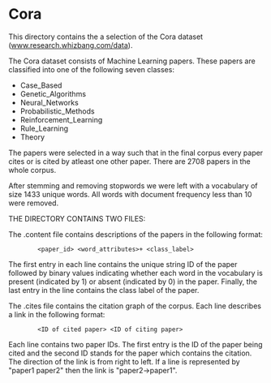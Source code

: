 # Cora

This directory contains the a selection of the Cora dataset (www.research.whizbang.com/data).

The Cora dataset consists of Machine Learning papers. These papers are classified into one of the following seven classes:

- Case_Based
- Genetic_Algorithms
- Neural_Networks
- Probabilistic_Methods
- Reinforcement_Learning
- Rule_Learning
- Theory

The papers were selected in a way such that in the final corpus every paper cites or is cited by atleast one other paper. There are 2708 papers in the whole corpus. 

After stemming and removing stopwords we were left with a vocabulary of size 1433 unique words. All words with document frequency less than 10 were removed.


THE DIRECTORY CONTAINS TWO FILES:

The .content file contains descriptions of the papers in the following format:

```
		<paper_id> <word_attributes>+ <class_label>
```

The first entry in each line contains the unique string ID of the paper followed by binary values indicating whether each word in the vocabulary is present (indicated by 1) or absent (indicated by 0) in the paper. Finally, the last entry in the line contains the class label of the paper.

The .cites file contains the citation graph of the corpus. Each line describes a link in the following format:

```
		<ID of cited paper> <ID of citing paper>
```

Each line contains two paper IDs. The first entry is the ID of the paper being cited and the second ID stands for the paper which contains the citation. The direction of the link is from right to left. If a line is represented by "paper1 paper2" then the link is "paper2->paper1". 